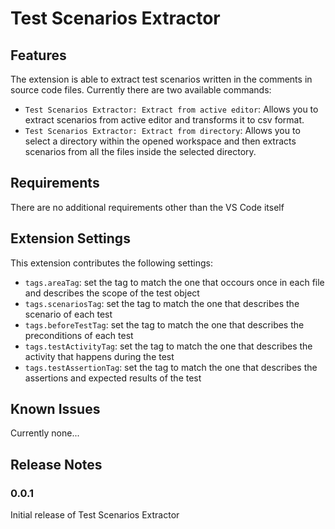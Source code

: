 # Test Scenarios Extractor

## Features

The extension is able to extract test scenarios written in the comments in source code files. Currently there are two available commands:
 - `Test Scenarios Extractor: Extract from active editor`: Allows you to extract scenarios from active editor and transforms it to csv format.
 - `Test Scenarios Extractor: Extract from directory`: Allows you to select a directory within the opened workspace and then extracts scenarios from all the files inside the selected directory.

## Requirements

There are no additional requirements other than the VS Code itself

## Extension Settings

This extension contributes the following settings:

* `tags.areaTag`: set the tag to match the one that occours once in each file and describes the scope of the test object
* `tags.scenariosTag`: set the tag to match the one that describes the scenario of each test
* `tags.beforeTestTag`: set the tag to match the one that describes the preconditions of each test
* `tags.testActivityTag`: set the tag to match the one that describes the activity that happens during the test
* `tags.testAssertionTag`: set the tag to match the one that describes the assertions and expected results of the test

## Known Issues

Currently none...

## Release Notes

### 0.0.1

Initial release of Test Scenarios Extractor

